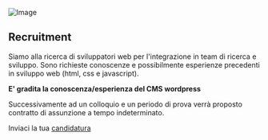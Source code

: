 ![Image](http://www.hictech.com/hostatiDaHicTech/loghiHT/black_200.png)

## Recruitment

Siamo alla ricerca di sviluppatori web per l'integrazione in team di ricerca e sviluppo.
Sono richieste conoscenze e possibilmente esperienze precedenti in sviluppo web (html, css e javascript).

**E' gradita la conoscenza/esperienza del CMS wordpress**

Successivamente ad un colloquio e un periodo di prova verrà proposto contratto di assunzione a tempo indeterminato.

Inviaci la tua [candidatura](mailto:info@hictech.com) 
